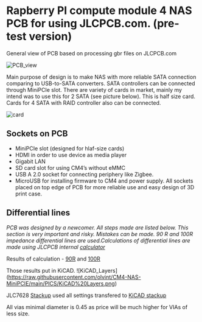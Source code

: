 # Rapberry PI compute module 4 NAS PCB for using JLCPCB.com. (pre-test version)

General view of PCB based on processing gbr files on JLCPCB.com

![PCB_view](https://raw.githubusercontent.com/olvint/CM4-NAS-MiniPCIE/main/PICS/JLC%20PCB%20gbr%20render%20small.png)

Main purpose of design is to make NAS with more reliable SATA connection comparing to USB-to-SATA converters. SATA controllers can be connected through MiniPCIe slot. There are variety of cards in market, mainly my intend was to use this for 2 SATA (see picture below). This is half size card. Cards for 4 SATA with RAID controller also can be connected. 

![card](https://raw.githubusercontent.com/olvint/CM4-NAS-MiniPCIE/main/PICS/MiniPCIecard.png)

## Sockets on PCB
- MiniPCIe slot (designed for hlaf-size cards)
- HDMI in order to use device as media player
- Gigabit LAN
- SD card slot for using CM4’s without eMMC
- USB A 2.0 socket for connecting periphery like Zigbee.
- MicroUSB for installing firmware to CM4 and power supply.
All sockets placed on top edge of PCB for more reliable use and easy design of 3D print case.

## Differential lines
*PCB was designed by a newcomer. All steps made are listed below. This section is very important and risky. Mistakes can be made.  90 R and 100R impedance differential lines are used.Calculations of differential lines are made using JLCPCB internal [calculator](https://cart.jlcpcb.com/impedanceCalculation)*

Results of calculation - [90R](https://raw.githubusercontent.com/olvint/CM4-NAS-MiniPCIE/main/PICS/JLCPCB%20Impedance%2090R.png) and [100R](https://raw.githubusercontent.com/olvint/CM4-NAS-MiniPCIE/main/PICS/JLCPCB%20Impedance%20100R.png)

Those results put in KiCAD.
![KiCAD_Layers] (https://raw.githubusercontent.com/olvint/CM4-NAS-MiniPCIE/main/PICS/KiCAD%20Layers.png)

JLC7628 [Stackup](https://cart.jlcpcb.com/impedance) used all settings transfered to [KiCAD stackup](https://raw.githubusercontent.com/olvint/CM4-NAS-MiniPCIE/main/PICS/KiCAD%20Stack.png)

All vias minimal diameter is 0.45 as price will be much higher for VIAs of less size.

